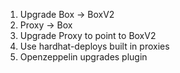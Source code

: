 1. Upgrade Box -> BoxV2
2. Proxy -> Box
3. Upgrade Proxy to point to BoxV2
4. Use hardhat-deploys built in proxies
5. Openzeppelin upgrades plugin